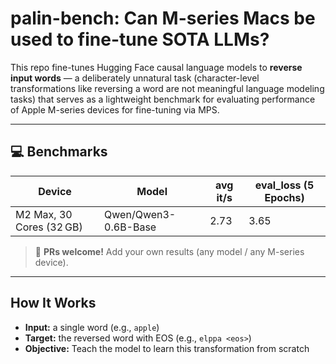 # palin-bench: Can M-series Macs be used to fine-tune SOTA LLMs?

This repo fine-tunes Hugging Face causal language models to **reverse input words** — a deliberately unnatural task (character-level transformations like reversing a word are not meaningful language modeling tasks) that serves as a lightweight benchmark for evaluating performance of Apple M-series devices for fine-tuning via MPS.

---

## 💻 Benchmarks

| Device           | Model                | avg it/s | eval_loss (5 Epochs) |
|------------------|----------------------|------------|------------------------|
| M2 Max, 30 Cores (32 GB)    | Qwen/Qwen3-0.6B-Base | 2.73       | 3.65                   |

> 🧪 **PRs welcome!** Add your own results (any model / any M-series device).

---

## How It Works

- **Input:** a single word (e.g., `apple`)
- **Target:** the reversed word with EOS (e.g., `elppa <eos>`)
- **Objective:** Teach the model to learn this transformation from scratch